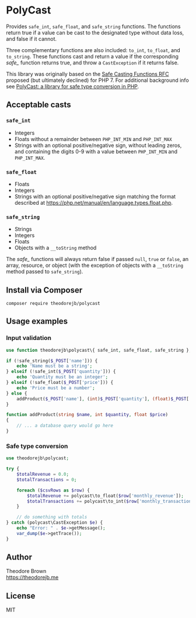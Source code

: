 # PolyCast

Provides `safe_int`, `safe_float`, and `safe_string` functions.
The functions return true if a value can be cast to the designated type without
data loss, and false if it cannot.

Three complementary functions are also included: `to_int`, `to_float`, and
`to_string`. These functions cast and return a value if the corresponding
*safe_* function returns true, and throw a `CastException` if it returns false.

This library was originally based on the [Safe Casting Functions RFC](https://wiki.php.net/rfc/safe_cast)
proposed (but ultimately declined) for PHP 7. For additional background info see
[PolyCast: a library for safe type conversion in PHP](https://theodorejb.me/2015/10/25/polycast/).

## Acceptable casts

### `safe_int`

* Integers
* Floats without a remainder between `PHP_INT_MIN` and `PHP_INT_MAX`
* Strings with an optional positive/negative sign, without leading zeros, and
containing the digits 0-9 with a value between `PHP_INT_MIN` and `PHP_INT_MAX`.

### `safe_float`

* Floats
* Integers
* Strings with an optional positive/negative sign matching the format described
at https://php.net/manual/en/language.types.float.php.

### `safe_string`

* Strings
* Integers
* Floats
* Objects with a `__toString` method

The *safe_* functions will always return false if passed `null`, `true` or
`false`, an array, resource, or object (with the exception of objects with a
`__toString` method passed to `safe_string`).

## Install via Composer

`composer require theodorejb/polycast`

## Usage examples

### Input validation

```php
use function theodorejb\polycast\{ safe_int, safe_float, safe_string };

if (!safe_string($_POST['name'])) {
    echo 'Name must be a string';
} elseif (!safe_int($_POST['quantity'])) {
    echo 'Quantity must be an integer';
} elseif (!safe_float($_POST['price'])) {
    echo 'Price must be a number';
} else {
    addProduct($_POST['name'], (int)$_POST['quantity'], (float)$_POST['price']);
}

function addProduct(string $name, int $quantity, float $price)
{
    // ... a database query would go here
}
```

### Safe type conversion

```php
use theodorejb\polycast;

try {
    $totalRevenue = 0.0;
    $totalTransactions = 0;

    foreach ($csvRows as $row) {
        $totalRevenue += polycast\to_float($row['monthly_revenue']);
        $totalTransactions += polycast\to_int($row['monthly_transactions']);
    }

    // do something with totals
} catch (polycast\CastException $e) {
    echo "Error: " . $e->getMessage();
    var_dump($e->getTrace());
}
```

## Author

Theodore Brown  
<https://theodorejb.me>

## License

MIT
